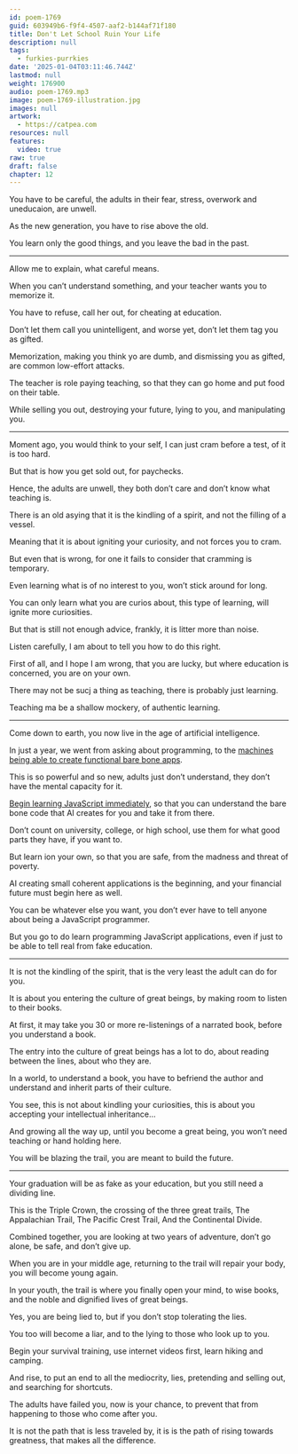 ```yaml
---
id: poem-1769
guid: 603949b6-f9f4-4507-aaf2-b144af71f180
title: Don't Let School Ruin Your Life
description: null
tags:
  - furkies-purrkies
date: '2025-01-04T03:11:46.744Z'
lastmod: null
weight: 176900
audio: poem-1769.mp3
image: poem-1769-illustration.jpg
images: null
artwork:
  - https://catpea.com
resources: null
features:
  video: true
raw: true
draft: false
chapter: 12
---
```


You have to be careful,
the adults in their fear, stress, overwork and uneducaion, are unwell.

As the new generation,
you have to rise above the old.

You learn only the good things,
and you leave the bad in the past.

---

Allow me to explain,
what careful means.

When you can’t understand something,
and your teacher wants you to memorize it.

You have to refuse,
call her out, for cheating at education.

Don’t let them call you unintelligent,
and worse yet, don’t let them tag you as gifted.

Memorization, making you think yo are dumb,
and dismissing you as gifted, are common low-effort attacks.

The teacher is role paying teaching,
so that they can go home and put food on their table.

While selling you out, destroying your future,
lying to you, and manipulating you.

---

Moment ago, you would think to your self,
I can just cram before a test, of it is too hard.

But that is how you get sold out,
for paychecks.

Hence, the adults are unwell,
they both don’t care and don’t know what teaching is.

There is an old asying that it is the kindling of a spirit,
and not the filling of a vessel.

Meaning that it is about igniting your curiosity,
and not forces you to cram.

But even that is wrong,
for one it fails to consider that cramming is temporary.

Even learning what is of no interest to you,
won’t stick around for long.

You can only learn what you are curios about,
this type of learning, will ignite more curiosities.

But that is still not enough advice,
frankly, it is litter more than noise.

Listen carefully,
I am about to tell you how to do this right.

First of all, and I hope I am wrong, that you are lucky,
but where education is concerned, you are on your own.

There may not be sucj a thing as teaching,
there is probably just learning.

Teaching ma be a shallow mockery,
of authentic learning.

---

Come down to earth,
you now live in the age of artificial intelligence.

In just a year, we went from asking about programming,
to the [machines being able to create functional bare bone apps][1].

This is so powerful and so new, adults just don’t understand,
they don’t have the mental capacity for it.

[Begin learning JavaScript immediately][2], so that you can understand
the bare bone code that AI creates for you and take it from there.

Don’t count on university, college, or high school,
use them for what good parts they have, if you want to.

But learn ion your own, so that you are safe,
from the madness and threat of poverty.

AI creating small coherent applications is the beginning,
and your financial future must begin here as well.

You can be whatever else you want,
you don’t ever have to tell anyone about being a JavaScript programmer.

But you go to do learn programming JavaScript applications,
even if just to be able to tell real from fake education.

---

It is not the kindling of the spirit,
that is the very least the adult can do for you.

It is about you entering the culture of great beings,
by making room to listen to their books.

At first, it may take you 30 or more re-listenings of a narrated book,
before you understand a book.

The entry into the culture of great beings has a lot to do,
about reading between the lines, about who they are.

In a world, to understand a book,
you have to befriend the author and understand and inherit parts of their culture.

You see, this is not about kindling your curiosities,
this is about you accepting your intellectual inheritance…

And growing all the way up, until you become a great being,
you won’t need teaching or hand holding here.

You will be blazing the trail,
you are meant to build the future.

---

Your graduation will be as fake as your education,
but you still need a dividing line.

This is the Triple Crown, the crossing of the three great trails,
The Appalachian Trail, The Pacific Crest Trail, And the Continental Divide.

Combined together, you are looking at two years of adventure,
don’t go alone, be safe, and don’t give up.

When you are in your middle age,
returning to the trail will repair your body, you will become young again.

In your youth, the trail is where you finally open your mind,
to wise books, and the noble and dignified lives of great beings.

Yes, you are being lied to,
but if you don’t stop tolerating the lies.

You too will become a liar,
and to the lying to those who look up to you.

Begin your survival training, use internet videos first,
learn hiking and camping.

And rise, to put an end to all the mediocrity, lies,
pretending and selling out, and searching for shortcuts.

The adults have failed you, now is your chance,
to prevent that from happening to those who come after you.

It is not the path that is less traveled by,
it is is the path of rising towards greatness, that makes all the difference.


[1]: https://cerebrascoder.com/
[2]: https://www.youtube.com/results?search_query=programming+javascript+for+beginners

